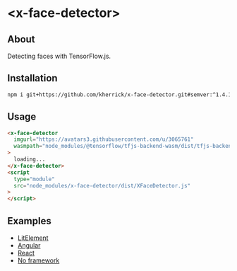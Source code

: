 # \<x-face-detector>

## About

Detecting faces with TensorFlow.js.

## Installation

```bash
npm i git+https://github.com/kherrick/x-face-detector.git#semver:^1.4.1
```

## Usage

```html
<x-face-detector
  imgurl="https://avatars3.githubusercontent.com/u/3065761"
  wasmpath="node_modules/@tensorflow/tfjs-backend-wasm/dist/tfjs-backend-wasm.wasm"
>
  loading...
</x-face-detector>
<script
  type="module"
  src="node_modules/x-face-detector/dist/XFaceDetector.js"
>
</script>
```

## Examples

* [LitElement](https://github.com/kherrick/x-face-detector-app)
* [Angular](https://github.com/kherrick/angular-x-face-detector)
* [React](https://github.com/kherrick/react-x-face-detector)
* [No framework](https://github.com/kherrick/minimal-x-face-detector)
